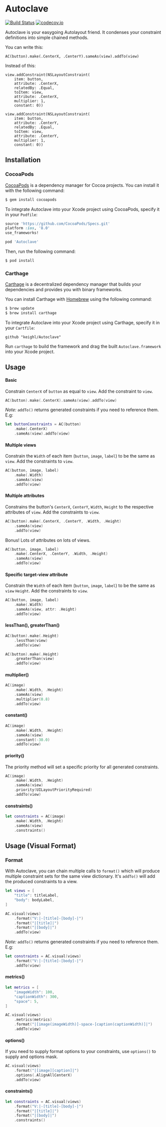 # Autoclave

[![Build Status](https://travis-ci.org/keighl/Autoclave.png?branch=master)](
https://travis-ci.org/keighl/Autoclave) [![codecov.io](https://codecov.io/github/keighl/Autoclave/coverage.svg?branch=master)](https://codecov.io/github/keighl/Autoclave?branch=master)

Autoclave is your easygoing Autolayout friend. It condenses your constraint definitions into simple chained methods. 

You can write this:

```
AC(button).make(.CenterX, .CenterY).sameAs(view).addTo(view)
```

Instead of this:

```
view.addConstraint(NSLayoutConstraint(
    item: button,
    attribute: .CenterX,
    relatedBy: .Equal,
    toItem: view,
    attribute: .CenterX,
    multiplier: 1,
    constant: 0))

view.addConstraint(NSLayoutConstraint(
    item: button,
    attribute: .CenterY,
    relatedBy: .Equal,
    toItem: view,
    attribute: .CenterY,
    multiplier: 1,
    constant: 0))    
```

## Installation

### CocoaPods

[CocoaPods](http://cocoapods.org) is a dependency manager for Cocoa projects. You can install it with the following command:

```bash
$ gem install cocoapods
```

To integrate Autoclave into your Xcode project using CocoaPods, specify it in your `Podfile`:

```ruby
source 'https://github.com/CocoaPods/Specs.git'
platform :ios, '8.0'
use_frameworks!

pod 'Autoclave'
```

Then, run the following command:

```bash
$ pod install
```

### Carthage

[Carthage](https://github.com/Carthage/Carthage) is a decentralized dependency manager that builds your dependencies and provides you with binary frameworks.

You can install Carthage with [Homebrew](http://brew.sh/) using the following command:

```bash
$ brew update
$ brew install carthage
```

To integrate Autoclave into your Xcode project using Carthage, specify it in your `Cartfile`:

```ogdl
github "keighl/Autoclave"
```

Run `carthage` to build the framework and drag the built `Autoclave.framework` into your Xcode project.

## Usage

#### Basic

Constrain `CenterX` of `button` as equal to `view`. Add the constraint to `view`.

```swift
AC(button).make(.CenterX).sameAs(view).addTo(view)
```

*Note:* `addTo()` returns generated constraints if you need to reference them. E.g: 

```swift
let buttonConstraints = AC(button)
	.make(.CenterX)
	.sameAs(view).addTo(view)
```

#### Multiple views

Constrain the `Width` of each item (`button`, `image`, `label`) to be the same as `view`. Add the constraints to `view`.

```swift
AC(button, image, label)
	.make(.Width)
	.sameAs(view)
	.addTo(view)		
```

#### Multiple attributes

Constrains the button's `CenterX`, `CenterY`, `Width`, `Height` to the respective attributes of `view`. Add the constraints to `view`.

```swift
AC(button).make(.CenterX, .CenterY, .Width, .Height)
	.sameAs(view)
	.addTo(view)		
```
Bonus! Lots of attributes on lots of views. 

```swift
AC(button, image, label)
	.make(.CenterX, .CenterY, .Width, .Height)
	.sameAs(view)
	.addTo(view)		
```

#### Specific target-view attribute

Constrain the `Width` of each item (`button`, `image`, `label`) to be the same as `view` `Height`. Add the constraints to `view`.

```swift
AC(button, image, label)
	.make(.Width)
	.sameAs(view, attr: .Height)
	.addTo(view)		
```

#### lessThan(), greaterThan()

```swift
AC(button).make(.Height)
	.lessThan(view)
	.addTo(view)		
```

```swift
AC(button).make(.Height)
	.greaterThan(view)
	.addTo(view)		
```

#### multiplier()

```swift
AC(image)
	.make(.Width, .Height)
	.sameAs(view)
	.multiplier(0.8)
	.addTo(view)		
```

#### constant()

```swift
AC(image)
	.make(.Width, .Height)
	.sameAs(view)
	.constant(-30.0)
	.addTo(view)		
```

#### priority()

The priority method will set a specific priority for all generated constraints. 

```swift
AC(image)
	.make(.Width, .Height)
	.sameAs(view)
	.priority(UILayoutPriorityRequired)
	.addTo(view)			
```

#### constraints()

```swift
let constraints = AC(image)
	.make(.Width, .Height)
	.sameAs(view)
	.constraints()
```

## Usage (Visual Format)

### Format

With Autoclave, you can chain multiple calls to `format()` which will produce multiple constraint sets for the same view dictionary. It's `addTo()` will add the produced constraints to a view.

```swift
let views = [
    "title": titleLabel,
    "body": bodyLabel,
]

AC.visual(views)
    .format("V:|-[title]-[body]-|")
    .format("|[title]|")
    .format("|[body]|")
    .addTo(view)
```

*Note:* `addTo()` returns generated constraints if you need to reference them. E.g: 

```swift
let constraints = AC.visual(views)
	.format("V:|-[title]-[body]-|")
    .addTo(view)
```

#### metrics()

```swift
let metrics = [
	"imageWidth": 100,
	"captionWidth": 300,
	"space": 5,
]

AC.visual(views)
	.metrics(metrics)
    .format("|[image(imageWidth)]-space-[caption(captionWidth)]|")
    .addTo(view)
```

#### options()

If you need to supply format options to your constraints, use `options()` to supply and options mask. 

```swift
AC.visual(views)
    .format("|[image][caption]|")
    .options(.AlignAllCenterX)
    .addTo(view)
```

#### constraints()

```swift
let constraints = AC.visual(views)
    .format("V:|-[title]-[body]-|")
    .format("|[title]|")
    .format("|[body]|")
    .constraints()
```


